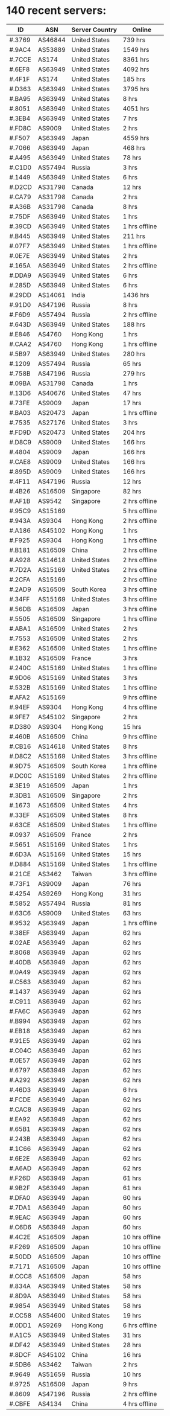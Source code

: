 # 140 recent servers:

| ID | ASN | Server Country | Online |
| ------ | ------ | ------ | ------ |
| #.3769 | AS46844 | United States | 739 hrs |
| #.9AC4 | AS53889 | United States | 1549 hrs |
| #.7CCE | AS174 | United States | 8361 hrs |
| #.6EF8 | AS63949 | United States | 4092 hrs |
| #.4F1F | AS174 | United States | 185 hrs |
| #.D363 | AS63949 | United States | 3795 hrs |
| #.BA95 | AS63949 | United States | 8 hrs |
| #.8051 | AS63949 | United States | 4051 hrs |
| #.3EB4 | AS63949 | United States | 7 hrs |
| #.FD8C | AS9009 | United States | 2 hrs |
| #.F507 | AS63949 | Japan | 4559 hrs |
| #.7066 | AS63949 | Japan | 468 hrs |
| #.A495 | AS63949 | United States | 78 hrs |
| #.C1D0 | AS57494 | Russia | 3 hrs |
| #.1449 | AS63949 | United States | 6 hrs |
| #.D2CD | AS31798 | Canada | 12 hrs |
| #.CA79 | AS31798 | Canada | 2 hrs |
| #.A36B | AS31798 | Canada | 8 hrs |
| #.75DF | AS63949 | United States | 1 hrs |
| #.39CD | AS63949 | United States | 1 hrs offline |
| #.B445 | AS63949 | United States | 211 hrs |
| #.07F7 | AS63949 | United States | 1 hrs offline |
| #.0E7E | AS63949 | United States | 2 hrs |
| #.165A | AS63949 | United States | 2 hrs offline |
| #.DDA9 | AS63949 | United States | 6 hrs |
| #.285D | AS63949 | United States | 6 hrs |
| #.29DD | AS14061 | India | 1436 hrs |
| #.91D0 | AS47196 | Russia | 8 hrs |
| #.F6D9 | AS57494 | Russia | 2 hrs offline |
| #.643D | AS63949 | United States | 188 hrs |
| #.E846 | AS4760 | Hong Kong | 1 hrs |
| #.CAA2 | AS4760 | Hong Kong | 1 hrs offline |
| #.5B97 | AS63949 | United States | 280 hrs |
| #.1209 | AS57494 | Russia | 65 hrs |
| #.758B | AS47196 | Russia | 279 hrs |
| #.09BA | AS31798 | Canada | 1 hrs |
| #.13D6 | AS40676 | United States | 47 hrs |
| #.73FE | AS9009 | Japan | 17 hrs |
| #.BA03 | AS20473 | Japan | 1 hrs offline |
| #.7535 | AS27176 | United States | 3 hrs |
| #.FD9D | AS20473 | United States | 204 hrs |
| #.D8C9 | AS9009 | United States | 166 hrs |
| #.4804 | AS9009 | Japan | 166 hrs |
| #.CAE8 | AS9009 | United States | 166 hrs |
| #.895D | AS9009 | United States | 166 hrs |
| #.4F11 | AS47196 | Russia | 12 hrs |
| #.4B26 | AS16509 | Singapore | 82 hrs |
| #.AF1B | AS9542 | Singapore | 2 hrs offline |
| #.95C9 | AS15169 |  | 5 hrs offline |
| #.943A | AS9304 | Hong Kong | 2 hrs offline |
| #.A186 | AS45102 | Hong Kong | 1 hrs |
| #.F925 | AS9304 | Hong Kong | 1 hrs offline |
| #.B181 | AS16509 | China | 2 hrs offline |
| #.A928 | AS14618 | United States | 2 hrs offline |
| #.7D2A | AS15169 | United States | 2 hrs offline |
| #.2CFA | AS15169 |  | 2 hrs offline |
| #.2AD9 | AS16509 | South Korea | 3 hrs offline |
| #.34FF | AS15169 | United States | 3 hrs offline |
| #.56DB | AS16509 | Japan | 3 hrs offline |
| #.5505 | AS16509 | Singapore | 1 hrs offline |
| #.ABA1 | AS16509 | United States | 2 hrs |
| #.7553 | AS16509 | United States | 2 hrs |
| #.E362 | AS16509 | United States | 1 hrs offline |
| #.1B32 | AS16509 | France | 3 hrs |
| #.240C | AS15169 | United States | 1 hrs offline |
| #.9D06 | AS15169 | United States | 3 hrs |
| #.532B | AS15169 | United States | 1 hrs offline |
| #.AFA2 | AS15169 |  | 9 hrs offline |
| #.94EF | AS9304 | Hong Kong | 4 hrs offline |
| #.9FE7 | AS45102 | Singapore | 2 hrs |
| #.D380 | AS9304 | Hong Kong | 15 hrs |
| #.460B | AS16509 | China | 9 hrs offline |
| #.CB16 | AS14618 | United States | 8 hrs |
| #.D8C2 | AS15169 | United States | 3 hrs offline |
| #.9D75 | AS16509 | South Korea | 1 hrs offline |
| #.DC0C | AS15169 | United States | 2 hrs offline |
| #.3E19 | AS16509 | Japan | 1 hrs |
| #.3DB1 | AS16509 | Singapore | 2 hrs |
| #.1673 | AS16509 | United States | 4 hrs |
| #.33EF | AS16509 | United States | 8 hrs |
| #.63CE | AS16509 | United States | 1 hrs offline |
| #.0937 | AS16509 | France | 2 hrs |
| #.5651 | AS15169 | United States | 1 hrs |
| #.6D3A | AS15169 | United States | 15 hrs |
| #.D884 | AS15169 | United States | 1 hrs offline |
| #.21CE | AS3462 | Taiwan | 3 hrs offline |
| #.73F1 | AS9009 | Japan | 76 hrs |
| #.4254 | AS9269 | Hong Kong | 31 hrs |
| #.5852 | AS57494 | Russia | 81 hrs |
| #.63C6 | AS9009 | United States | 63 hrs |
| #.9532 | AS63949 | Japan | 1 hrs offline |
| #.38EF | AS63949 | Japan | 62 hrs |
| #.02AE | AS63949 | Japan | 62 hrs |
| #.8068 | AS63949 | Japan | 62 hrs |
| #.40DB | AS63949 | Japan | 62 hrs |
| #.0A49 | AS63949 | Japan | 62 hrs |
| #.C563 | AS63949 | Japan | 62 hrs |
| #.1437 | AS63949 | Japan | 62 hrs |
| #.C911 | AS63949 | Japan | 62 hrs |
| #.FA6C | AS63949 | Japan | 62 hrs |
| #.B994 | AS63949 | Japan | 62 hrs |
| #.EB18 | AS63949 | Japan | 62 hrs |
| #.91E5 | AS63949 | Japan | 62 hrs |
| #.C04C | AS63949 | Japan | 62 hrs |
| #.0E57 | AS63949 | Japan | 62 hrs |
| #.6797 | AS63949 | Japan | 62 hrs |
| #.A292 | AS63949 | Japan | 62 hrs |
| #.46D3 | AS63949 | Japan | 6 hrs |
| #.FCDE | AS63949 | Japan | 62 hrs |
| #.CAC8 | AS63949 | Japan | 62 hrs |
| #.EA92 | AS63949 | Japan | 62 hrs |
| #.65B1 | AS63949 | Japan | 62 hrs |
| #.243B | AS63949 | Japan | 62 hrs |
| #.1C66 | AS63949 | Japan | 62 hrs |
| #.6E2E | AS63949 | Japan | 62 hrs |
| #.A6AD | AS63949 | Japan | 62 hrs |
| #.F26D | AS63949 | Japan | 61 hrs |
| #.9B2F | AS63949 | Japan | 61 hrs |
| #.DFA0 | AS63949 | Japan | 60 hrs |
| #.7DA1 | AS63949 | Japan | 60 hrs |
| #.9EAC | AS63949 | Japan | 60 hrs |
| #.C6D6 | AS63949 | Japan | 60 hrs |
| #.4C2E | AS16509 | Japan | 10 hrs offline |
| #.F269 | AS16509 | Japan | 10 hrs offline |
| #.50DD | AS16509 | Japan | 10 hrs offline |
| #.7171 | AS16509 | Japan | 10 hrs offline |
| #.CCC8 | AS16509 | Japan | 58 hrs |
| #.834A | AS63949 | United States | 58 hrs |
| #.8D9A | AS63949 | United States | 58 hrs |
| #.9854 | AS63949 | United States | 58 hrs |
| #.CC58 | AS54600 | United States | 19 hrs |
| #.0DD1 | AS9269 | Hong Kong | 6 hrs offline |
| #.A1C5 | AS63949 | United States | 31 hrs |
| #.DF42 | AS63949 | United States | 28 hrs |
| #.8DCF | AS45102 | China | 16 hrs |
| #.5DB6 | AS3462 | Taiwan | 2 hrs |
| #.9649 | AS51659 | Russia | 10 hrs |
| #.9725 | AS16509 | Japan | 9 hrs |
| #.8609 | AS47196 | Russia | 2 hrs offline |
| #.CBFE | AS4134 | China | 4 hrs offline |

